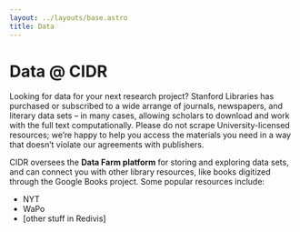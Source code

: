 ```yaml
---
layout: ../layouts/base.astro
title: Data
---
```


# Data @ CIDR

Looking for data for your next research project? Stanford Libraries has purchased or subscribed to a wide arrange of journals, newspapers, and literary data sets – in many cases, allowing scholars to download and work with the full text computationally. Please do not scrape University-licensed resources; we’re happy to help you access the materials you need in a way that doesn’t violate our agreements with publishers.

CIDR oversees the **Data Farm platform** for storing and exploring data sets, and can connect you with other library resources, like books digitized through the Google Books project. Some popular resources include:

* NYT
* WaPo
* [other stuff in Redivis]
